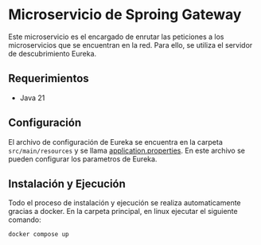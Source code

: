 # Microservicio de Sproing Gateway

Este microservicio es el encargado de enrutar las peticiones a los microservicios que se encuentran en la red. Para ello, se utiliza el servidor de descubrimiento Eureka.

## Requerimientos

- Java 21

## Configuración

El archivo de configuración de Eureka se encuentra en la carpeta `src/main/resources` y se llama [application.properties](./src/main/resources/application.properties). En este archivo se pueden configurar los parametros de Eureka.


## Instalación y Ejecución

Todo el proceso de instalación y ejecución se realiza automaticamente gracias a docker. En la carpeta principal, en linux ejecutar el siguiente comando:

```bash
docker compose up
```
